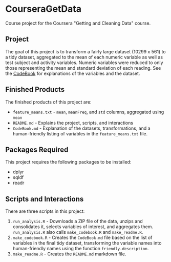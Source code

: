 # CourseraGetData
Course project for the Coursera 
"Getting and Cleaning Data" course.

## Project

The goal of this project is to transform a fairly large
dataset (10299 x 561) to a tidy dataset, aggregated to the mean of each 
numeric variable as well as test subject and activity variables.
Numeric variables were reduced to only those representing the mean
and standard deviation of each reading.
See the [CodeBook](CodeBook.md) for explanations of the variables and
the dataset.

## Finished Products

The finished products of this project are:

* `feature_means.txt` - `mean`, `meanFreq`, and `std` columns, 
aggregated using `mean`
* `README.md` - Explains the project, scripts, and interactions
* `CodeBook.md` - Explanation of the datasets, transformations,
and a human-friendly listing of variables in the `feature_means.txt` file.

## Packages Required

This project requires the following packages to be installed:

* dplyr
* sqldf
* readr

## Scripts and Interactions

There are three scripts in this project:

1. `run_analysis.R` - Downloads a ZIP file of the data,
unzips and consolidates it, selects variables of interest, and aggregates
them.  `run_analysis.R` also calls `make_codebook.R` and `make_readme.R`.
2. `make_codebook.R` - Creates the `CodeBook.md` file based
on the list of variables in the final tidy dataset, transforming the
variable names into human-friendly names using the function `friendly.description`.
3. `make_readme.R` - Creates the `README.md` markdown file.
